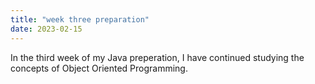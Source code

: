 ```yaml
---
title: "week three preparation"
date: 2023-02-15
---
```


In the third week of my Java preperation, I have continued studying the concepts of Object Oriented Programming.
